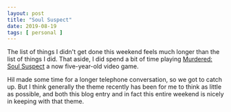 ```yaml
---
layout: post
title: "Soul Suspect"
date: 2019-08-19
tags: [ personal ]
---
```


The list of things I didn't get done this weekend feels much longer than the list of things I did. That aside, I did
spend a bit of time playing [Murdered: Soul Suspect](https://en.wikipedia.org/wiki/Murdered:_Soul_Suspect) a now
five-year-old video game.

Hil made some time for a longer telephone conversation, so we got to catch up. But I think generally the theme recently
has been for me to think as little as possible, and both this blog entry and in fact this entire weekend is nicely in
keeping with that theme.

